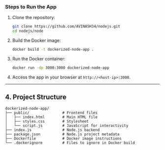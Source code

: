 
### Steps to Run the App

1. Clone the repository:
   ```bash
   git clone https://github.com/AVINASH34/nodejs.git
   cd nodejs/node
   ```

2. Build the Docker image:
   ```bash
   docker build -t dockerized-node-app .
   ```

3. Run the Docker container:
   ```bash
   docker run -dp 3000:3000 dockerized-node-app
   ```

4. Access the app in your browser at `http://<host-ip>:3000`.

---

## 4. Project Structure

```
dockerized-node-app/
├── public/               # Frontend files
│   ├── index.html        # Main HTML file
│   ├── styles.css        # Stylesheet
│   └── script.js         # JavaScript for interactivity
├── index.js              # Node.js backend
├── package.json          # Node.js project metadata
├── Dockerfile            # Docker image instructions
└── .dockerignore         # Files to ignore in Docker build
```

